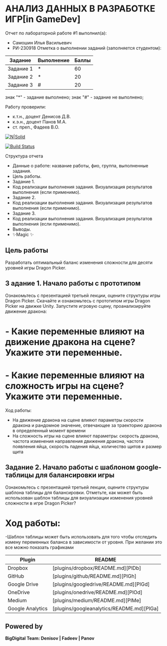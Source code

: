 # АНАЛИЗ ДАННЫХ В РАЗРАБОТКЕ ИГР[in GameDev]
Отчет по лабораторной работе #1 выполнил(а):
- Самошин Илья Васильевич
- РИ-230918
Отметка о выполнении заданий (заполняется студентом):

| Задание | Выполнение | Баллы |
| ------ | ------ | ------ |
| Задание 1 | * | 60 |
| Задание 2 | * | 20 |
| Задание 3 | # | 20 |

знак "*" - задание выполнено; знак "#" - задание не выполнено;

Работу проверили:
- к.т.н., доцент Денисов Д.В.
- к.э.н., доцент Панов М.А.
- ст. преп., Фадеев В.О.

[![N|Solid](https://cldup.com/dTxpPi9lDf.thumb.png)](https://nodesource.com/products/nsolid)

[![Build Status](https://travis-ci.org/joemccann/dillinger.svg?branch=master)](https://travis-ci.org/joemccann/dillinger)

Структура отчета

- Данные о работе: название работы, фио, группа, выполненные задания.
- Цель работы.
- Задание 1.
- Код реализации выполнения задания. Визуализация результатов выполнения (если применимо).
- Задание 2.
- Код реализации выполнения задания. Визуализация результатов выполнения (если применимо).
- Задание 3.
- Код реализации выполнения задания. Визуализация результатов выполнения (если применимо).
- Выводы.
- ✨Magic ✨

## Цель работы
Разработать оптимальный баланс изменения сложности для десяти уровней игры Dragon Picker.

## З адание 1. Начало работы с прототипом
Ознакомьтесь с презентацией третьей лекции, оцените структуры игры Dragon Picker. Скачайте и ознакомьтесь с прототипом игры Dragon Picker на движке Unity. Запустите игровую сцену, проанализируйте движение дракона:
# - Какие переменные влияют на движение дракона на сцене? Укажите эти переменные.
# - Какие переменные влияют на сложность игры на сцене? Укажите эти переменные.
Ход работы:

- На движение дракона на сцене влияют параметры скорости дракона и рандомное значение, отвечающее за траекторию дракона в определенный момент времени
- На сложность игры на сцене влияют параметры: скорость дракона, частота изменения направления движения дракона, частота появления яйца, скорость падения яйца, количество щитов и размер щита

## Задание 2. Начало работы с шаблоном google-таблицы для балансировки игры
Ознакомьтесь с презентацией третьей лекции, оцените структуры шаблона таблицы для балансировки. Отметьте, как может быть использован шаблон таблицы для визуализации изменения уровней сложности в игре Dragon Picker?
# Ход работы:

-Шаблон таблицы может быть использовать для того чтобы отследить измену переменных баланса в зависимости от уровня. При желании это все можно показать графиками

| Plugin | README |
| ------ | ------ |
| Dropbox | [plugins/dropbox/README.md][PlDb] |
| GitHub | [plugins/github/README.md][PlGh] |
| Google Drive | [plugins/googledrive/README.md][PlGd] |
| OneDrive | [plugins/onedrive/README.md][PlOd] |
| Medium | [plugins/medium/README.md][PlMe] |
| Google Analytics | [plugins/googleanalytics/README.md][PlGa] |

## Powered by

**BigDigital Team: Denisov | Fadeev | Panov**
